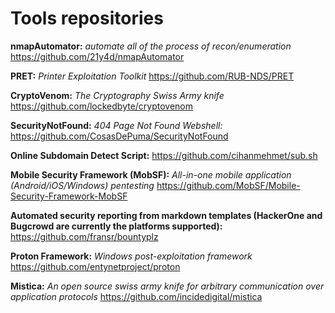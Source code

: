 # Tools repositories

**nmapAutomator:** *automate all of the process of recon/enumeration* https://github.com/21y4d/nmapAutomator

**PRET:** *Printer Exploitation Toolkit* https://github.com/RUB-NDS/PRET

**CryptoVenom:** *The Cryptography Swiss Army knife* https://github.com/lockedbyte/cryptovenom

**SecurityNotFound:** *404 Page Not Found Webshell:* https://github.com/CosasDePuma/SecurityNotFound

**Online Subdomain Detect Script:** https://github.com/cihanmehmet/sub.sh

**Mobile Security Framework (MobSF):** *All-in-one mobile application (Android/iOS/Windows) pentesting* https://github.com/MobSF/Mobile-Security-Framework-MobSF

**Automated security reporting from markdown templates (HackerOne and Bugcrowd are currently the platforms supported):** https://github.com/fransr/bountyplz

**Proton Framework:** *Windows post-exploitation framework* https://github.com/entynetproject/proton

**Mistica:** *An open source swiss army knife for arbitrary communication over application protocols* https://github.com/incidedigital/mistica
